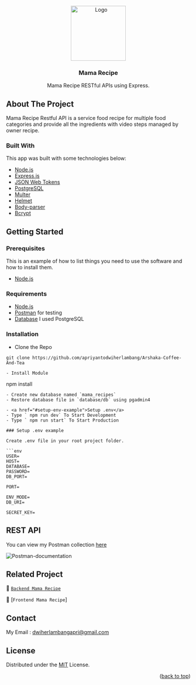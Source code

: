 <div id="top"></div>

<!-- PROJECT LOGO -->
<br />
<div align="center">
  <a href="https://github.com/apriyantodwiherlambang/Arshaka-Coffee-And-Tea">
    <img src="https://res.cloudinary.com/dbpfwb5ok/image/upload/v1659148545/portofolio/recipe/2_kpnvj7.png" alt="Logo" width="150px">
  </a>

  <h3 align="center">Mama Recipe</h3>

  <p align="center">
    Mama Recipe RESTful APIs using Express.
    <br />
</div>

<!-- ABOUT THE PROJECT -->

## About The Project

Mama Recipe Restful API is a service food recipe for multiple food categories and provide all the ingredients with video steps managed by owner recipe.

### Built With

This app was built with some technologies below:

- [Node.js](https://nodejs.org/en/)
- [Express.js](https://expressjs.com/)
- [JSON Web Tokens](https://jwt.io/)
- [PostgreSQL](https://www.postgresql.org/)
- [Multer](https://www.npmjs.com/package/multer)
- [Helmet](https://www.npmjs.com/package/helmet)
- [Body-parser](https://www.npmjs.com/package/body-parser)
- [Bcrypt](https://www.npmjs.com/package/bcrypt)

<!-- GETTING STARTED -->

## Getting Started

### Prerequisites

This is an example of how to list things you need to use the software and how to install them.

- [Node.js](https://nodejs.org/en/download/)

### Requirements

- [Node.js](https://nodejs.org/en/)
- [Postman](https://www.getpostman.com/) for testing
- [Database](https://www.postgresql.org/) I used PostgreSQL

### Installation

- Clone the Repo

```
git clone https://github.com/apriyantodwiherlambang/Arshaka-Coffee-And-Tea
```

```
- Install Module
```

npm install

````
- Create new database named `mama_recipes`
- Restore database file in `database/db` using pgadmin4

- <a href="#setup-env-example">Setup .env</a>
- Type ` npm run dev` To Start Development
- Type ` npm run start` To Start Production

### Setup .env example

Create .env file in your root project folder.

```env
USER=
HOST=
DATABASE=
PASSWORD=
DB_PORT=

PORT=

ENV_MODE=
DB_URI=

SECRET_KEY=
````

## REST API

You can view my Postman collection [here](https://documenter.getpostman.com/view/20115143/2s8YzQX4u4)
</br>

<img src="https://res.cloudinary.com/dll4afml9/image/upload/v1662476868/screenshots/Screen_Shot_2022-09-06_at_23.06.49_y2fhb8.png" alt="Postman-documentation">

## Related Project

:rocket: [`Backend Mama Recipe`](https://github.com/apriyantodwiherlambang/Arshaka-Coffee-And-Tea)

:rocket: [`Frontend Mama Recipe`]

## Contact

My Email : dwiherlambangapri@gmail.com

## License

Distributed under the [MIT](/LICENSE) License.

<p align="right">(<a href="#top">back to top</a>)</p>
